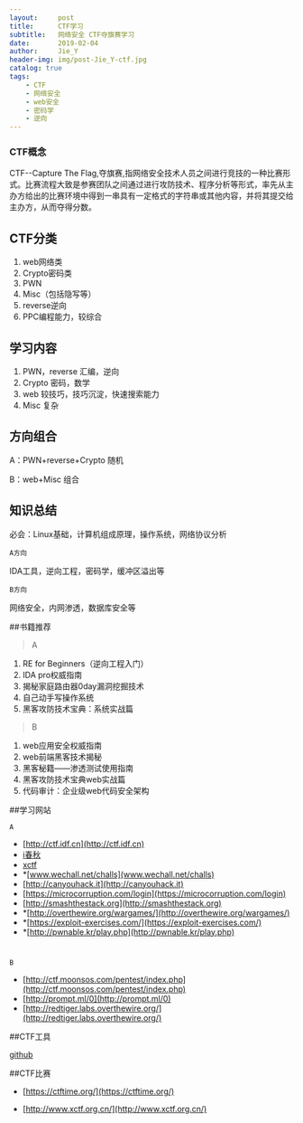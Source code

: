 ```yaml
---
layout:     post
title:      CTF学习
subtitle:   网络安全 CTF夺旗赛学习
date:       2019-02-04
author:     Jie_Y
header-img: img/post-Jie_Y-ctf.jpg
catalog: true
tags:
    - CTF
    - 网络安全
    - web安全
    - 密码学
    - 逆向
---
```




### CTF概念

CTF--Capture The Flag,夺旗赛,指网络安全技术人员之间进行竞技的一种比赛形式。比赛流程大致是参赛团队之间通过进行攻防技术、程序分析等形式，率先从主办方给出的比赛环境中得到一串具有一定格式的字符串或其他内容，并将其提交给主办方，从而夺得分数。

## CTF分类

1. web网络类
2. Crypto密码类
3. PWN
4. Misc（包括隐写等）
5. reverse逆向
6. PPC编程能力，较综合

## 学习内容

1. PWN，reverse   汇编，逆向
2. Crypto         密码，数学
3. web            较技巧，技巧沉淀，快速搜索能力
4. Misc           复杂

## 方向组合

A：PWN+reverse+Crypto 随机

B：web+Misc 组合

## 知识总结

必会：Linux基础，计算机组成原理，操作系统，网络协议分析

    A方向
IDA工具，逆向工程，密码学，缓冲区溢出等

    B方向
网络安全，内网渗透，数据库安全等

##书籍推荐

> A

1. RE for Beginners（逆向工程入门）
2. IDA pro权威指南
3. 揭秘家庭路由器0day漏洞挖掘技术
4. 自己动手写操作系统
5. 黑客攻防技术宝典：系统实战篇

> B
 
1. web应用安全权威指南
2. web前端黑客技术揭秘
3. 黑客秘籍——渗透测试使用指南
4. 黑客攻防技术宝典web实战篇
5. 代码审计：企业级web代码安全架构

##学习网站

    A 

- [http://ctf.idf.cn](http://ctf.idf.cn)
- [i春秋](www.ichunqiu.com)
- [xctf](http://oj.xctf.org.cn)
- *[www.wechall.net/challs](www.wechall.net/challs)
- [http://canyouhack.it](http://canyouhack.it)
- [https://microcorruption.com/login](https://microcorruption.com/login)
- [http://smashthestack.org](http://smashthestack.org)
- *[http://overthewire.org/wargames/](http://overthewire.org/wargames/)
- *[https://exploit-exercises.com/](https://exploit-exercises.com/)
- *[http://pwnable.kr/play.php](http://pwnable.kr/play.php)
#
    B

- [http://ctf.moonsos.com/pentest/index.php](http://ctf.moonsos.com/pentest/index.php)
- [http://prompt.ml/0](http://prompt.ml/0)
- [http://redtiger.labs.overthewire.org/](http://redtiger.labs.overthewire.org/)

##CTF工具

[github](http://github.com/truongkma/ctf-tools)

##CTF比赛

- [https://ctftime.org/](https://ctftime.org/)

- [http://www.xctf.org.cn/](http://www.xctf.org.cn/)